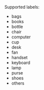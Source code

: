 Supported labels:

  * bags
  * books
  * bottle
  * chair
  * computer
  * cup
  * desk
  * fan
  * handset
  * keyboard
  * lamp
  * purse
  * shoes
  * others
